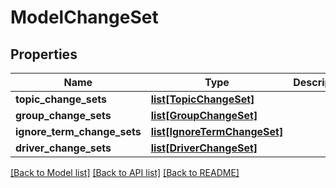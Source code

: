 # ModelChangeSet

## Properties
Name | Type | Description | Notes
------------ | ------------- | ------------- | -------------
**topic_change_sets** | [**list[TopicChangeSet]**](TopicChangeSet.md) |  | [optional] 
**group_change_sets** | [**list[GroupChangeSet]**](GroupChangeSet.md) |  | [optional] 
**ignore_term_change_sets** | [**list[IgnoreTermChangeSet]**](IgnoreTermChangeSet.md) |  | [optional] 
**driver_change_sets** | [**list[DriverChangeSet]**](DriverChangeSet.md) |  | [optional] 

[[Back to Model list]](../README.md#documentation-for-models) [[Back to API list]](../README.md#documentation-for-api-endpoints) [[Back to README]](../README.md)


